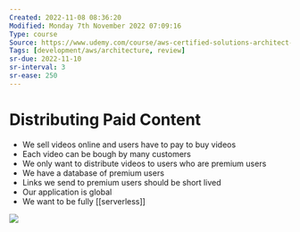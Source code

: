 ```yaml
---
Created: 2022-11-08 08:36:20
Modified: Monday 7th November 2022 07:09:16
Type: course
Source: https://www.udemy.com/course/aws-certified-solutions-architect-associate-saa-c01/?xref=E0Aed11STH4LPUQvCz0GJFABTmM=
Tags: [development/aws/architecture, review]
sr-due: 2022-11-10
sr-interval: 3
sr-ease: 250
---
```


# Distributing Paid Content

- We sell videos online and users have to pay to buy videos
- Each video can be bough by many customers
- We only want to distribute videos to users who are premium users
- We have a database of premium users
- Links we send to premium users should be short lived
- Our application is global
- We want to be fully [[serverless]]

![](2020-01-01-12-30-01.png)